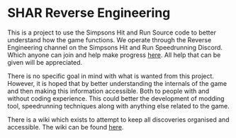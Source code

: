 # SHAR Reverse Engineering

This is a project to use the Simpsons Hit and Run Source code to better understand how the game functions. We operate through the Reverse Engineering channel on the Simpsons Hit and Run Speedrunning Discord. Which anyone can join and help make progress [here](https://discord.gg/Fb6rnStucj "Reverse engineering channel on The Simpsons Hit and Run Speedrunning server"). All help that can be given will be appreciated.

There is no specific goal in mind with what is wanted from this project. However, it is hoped that by better understanding the internals of the game and then making this information accessible. Both to people with and without coding experience. This could better the development of modding tool, speedrunning techniques along with anything else related to the game.

There is a wiki which exists to attempt to keep all discoveries organised and accessible. The wiki can be found [here](https://github.com/Dazawassa/Shar-Source/wiki).